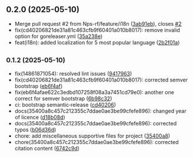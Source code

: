 ## 0.2.0 (2025-05-10)

* Merge pull request #2 from Nps-rf/feature/i18n ([3ab91eb](https://github.com/Nps-rf/Simplex/commit/3ab91eb)), closes [#2](https://github.com/Nps-rf/Simplex/issues/2)
* fix(cd40206821de31a81c463cfb9f60401a010b8017): remove invalid option for goreleaser.yml ([35a238e](https://github.com/Nps-rf/Simplex/commit/35a238e))
* feat(i18n): added localization for 5 most popular language ([2b2f01a](https://github.com/Nps-rf/Simplex/commit/2b2f01a))

## <small>0.1.2 (2025-05-10)</small>

* fix(14861871054): resolved lint issues ([9417963](https://github.com/Nps-rf/Simplex/commit/9417963))
* fix(cd40206821de31a81c463cfb9f60401a010b8017): corrected semver bootstrap ([eb6f4af](https://github.com/Nps-rf/Simplex/commit/eb6f4af))
* fix(eb6f4afae622c3edbd107258f08a3a7451cd79e0): another one correct for semver bootstrap ([6b98c32](https://github.com/Nps-rf/Simplex/commit/6b98c32))
* ci: bootstrap semantic‑release ([cd40206](https://github.com/Nps-rf/Simplex/commit/cd40206))
* docs(35400a8c457c212355c7ddae0ae3be99cfefe896): changed year of licence ([d18b08d](https://github.com/Nps-rf/Simplex/commit/d18b08d))
* docs(35400a8c457c212355c7ddae0ae3be99cfefe896): corrected typos ([b06d36d](https://github.com/Nps-rf/Simplex/commit/b06d36d))
* chore: add miscellaneous supportive files for project ([35400a8](https://github.com/Nps-rf/Simplex/commit/35400a8))
* chore(35400a8c457c212355c7ddae0ae3be99cfefe896): corrected citation content ([6742c9d](https://github.com/Nps-rf/Simplex/commit/6742c9d))
